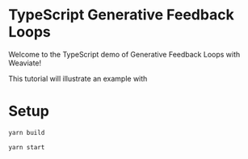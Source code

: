 # TypeScript Generative Feedback Loops

Welcome to the TypeScript demo of Generative Feedback Loops with Weaviate!

This tutorial will illustrate an example with 

# Setup

```bash
yarn build
```

```bash
yarn start
```
